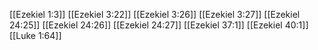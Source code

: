 [[Ezekiel 1:3]]
[[Ezekiel 3:22]]
[[Ezekiel 3:26]]
[[Ezekiel 3:27]]
[[Ezekiel 24:25]]
[[Ezekiel 24:26]]
[[Ezekiel 24:27]]
[[Ezekiel 37:1]]
[[Ezekiel 40:1]]
[[Luke 1:64]]
